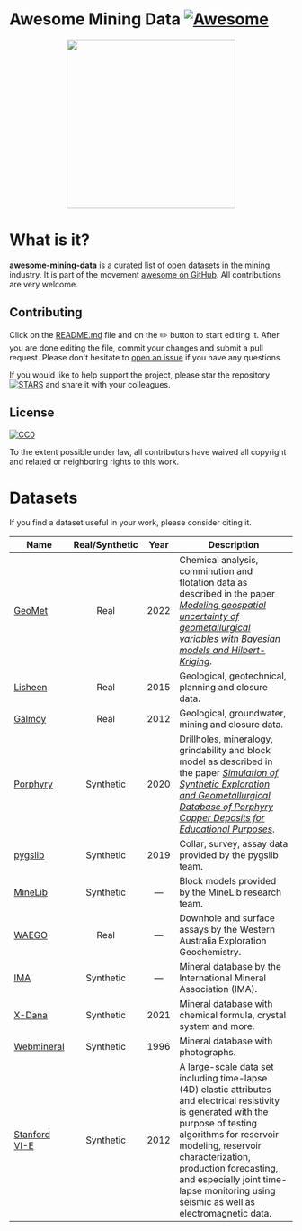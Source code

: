 # Awesome Mining Data [![Awesome](https://cdn.rawgit.com/sindresorhus/awesome/d7305f38d29fed78fa85652e3a63e154dd8e8829/media/badge.svg)](https://github.com/sindresorhus/awesome)

<p align="center">
<img src="https://www.azomining.com/images/Article_Images/ImageForArticle_1648_16484599498197350.jpg" height=300>
</p>

# What is it?

**awesome-mining-data** is a curated list of open datasets in the mining
industry. It is part of the movement [awesome on GitHub](https://github.com/sindresorhus/awesome).
All contributions are very welcome.

## Contributing

Click on the [README.md](README.md) file and on the :pencil2: button to start editing it.
After you are done editing the file, commit your changes and submit a pull request.
Please don't hesitate to [open an issue](https://github.com/juliohm/awesome-mining-data/issues)
if you have any questions.

If you would like to help support the project, please star the repository
[![STARS][stars-img]][stars-url] and share it with your colleagues.

## License

[![CC0](http://mirrors.creativecommons.org/presskit/buttons/88x31/svg/cc-zero.svg)](https://creativecommons.org/publicdomain/zero/1.0/)

To the extent possible under law, all contributors have waived all copyright and related or
neighboring rights to this work.

# Datasets

If you find a dataset useful in your work, please consider citing it.

| Name | Real/Synthetic | Year | Description |
|------|:--------------:|:----:|------------|
| [GeoMet](https://zenodo.org/record/7051975) | Real | 2022 | Chemical analysis, comminution and flotation data as described in the paper [*Modeling geospatial uncertainty of geometallurgical variables with Bayesian models and Hilbert-Kriging*](https://link.springer.com/article/10.1007/s11004-022-10013-1). |
| [Lisheen](http://www.mineralsireland.ie/MiningInIreland/LisheenMineDataRelease.htm) | Real | 2015 | Geological, geotechnical, planning and closure data. |
| [Galmoy](http://www.mineralsireland.ie/MiningInIreland/GalmoyMineDataRelease.htm) | Real | 2012 | Geological, groundwater, mining and closure data. |
| [Porphyry](https://github.com/exepulveda/geomet_datasets) | Synthetic | 2020 | Drillholes, mineralogy, grindability and block model as described in the paper [*Simulation of Synthetic Exploration and Geometallurgical Database of Porphyry Copper Deposits for Educational Purposes*](https://link.springer.com/article/10.1007/s11053-020-09692-6). |
| [pygslib](https://github.com/opengeostat/pygslib-tutorials/tree/master/datasets) | Synthetic | 2019 | Collar, survey, assay data provided by the pygslib team. |
| [MineLib](http://mansci-web.uai.cl/minelib/Datasets.xhtml) | Synthetic | &mdash; | Block models provided by the MineLib research team. |
| [WAEGO](https://wamexgeochem.net.au) | Real | &mdash; | Downhole and surface assays by the Western Australia Exploration Geochemistry. |
| [IMA](https://rruff.info/ima) | Synthetic | &mdash; | Mineral database by the International Mineral Association (IMA). |
| [X-Dana](http://mineralsocal.org/398-2) | Synthetic | 2021 | Mineral database with chemical formula, crystal system and more. |
| [Webmineral](http://webmineral.com) | Synthetic | 1996 | Mineral database with photographs. |
| [Stanford VI-E](https://github.com/SCRFpublic/Stanford-VI-E) | Synthetic | 2012 | A large-scale data set including time-lapse (4D) elastic attributes and electrical resistivity is generated with the purpose of testing algorithms for reservoir modeling, reservoir characterization, production forecasting, and especially joint time-lapse monitoring using seismic as well as electromagnetic data. |

[stars-img]: https://img.shields.io/github/stars/juliohm/awesome-mining-data?style=social
[stars-url]: https://github.com/juliohm/awesome-mining-data
